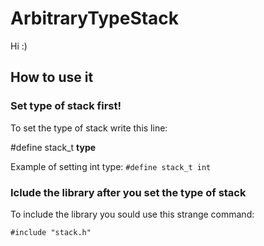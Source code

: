 # ArbitraryTypeStack
  Hi :)
  ## How to use it

  ### Set type of stack first!

   To set the type of stack write this line:

   #define stack_t **type**
    
   Example of setting int type:
   ```#define stack_t int```

  ### Iclude the library after you set the type of stack

   To include the library you sould use this strange command:

   ```#include "stack.h"```
    
